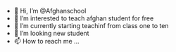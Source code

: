 - 👋 Hi, I’m @Afghanschool
- 👀 I’m interested to teach afghan student for free 
- 🌱 I’m currently starting teachinf from class one to ten 
- 💞️ I’m looking new student 
- 📫 How to reach me ...

<!---
Afghanschool/Afghanschool is a ✨ special ✨ repository because its `README.md` (this file) appears on your GitHub profile.
You can click the Preview link to take a look at your changes.
--->

